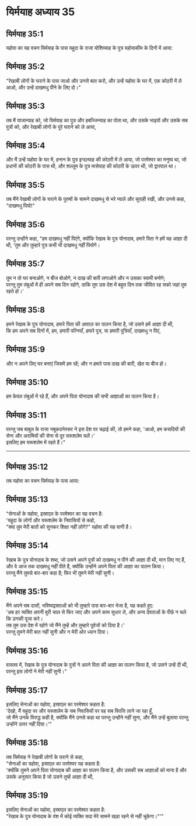 # यिर्मयाह अध्याय 35

## यिर्मयाह 35:1  
यहोवा का यह वचन यिर्मयाह के पास यहूदा के राजा योशिय्याह के पुत्र यहोयाकीम के दिनों में आया:

## यिर्मयाह 35:2  
"रेखाबी लोगों के घराने के पास जाओ और उनसे बात करो, और उन्हें यहोवा के घर में, एक कोठरी में ले आओ, और उन्हें दाखमधु पीने के लिए दो।"

## यिर्मयाह 35:3  
तब मैं याजान्याह को, जो यिर्मयाह का पुत्र और हबज्जिन्याह का पोता था, और उसके भाइयों और उसके सब पुत्रों को, और रेखाबी लोगों के पूरे घराने को ले आया,

## यिर्मयाह 35:4  
और मैं उन्हें यहोवा के घर में, हनान के पुत्र इग्दल्याह की कोठरी में ले आया, जो परमेश्वर का मनुष्य था, जो प्रधानों की कोठरी के पास थी, और शल्लूम के पुत्र मासेयाह की कोठरी के ऊपर थी, जो द्वारपाल था।

## यिर्मयाह 35:5  
तब मैंने रेखाबी लोगों के घराने के पुरुषों के सामने दाखमधु से भरे प्याले और सुराही रखी, और उनसे कहा, "दाखमधु पियो!"

## यिर्मयाह 35:6  
परन्तु उन्होंने कहा, "हम दाखमधु नहीं पिएंगे, क्योंकि रेखाब के पुत्र योनादाब, हमारे पिता ने हमें यह आज्ञा दी थी, 'तुम और तुम्हारे पुत्र कभी भी दाखमधु नहीं पियोगे।

## यिर्मयाह 35:7  
तुम न तो घर बनाओगे, न बीज बोओगे, न दाख की बारी लगाओगे और न उसका स्वामी बनोगे;  
परन्तु तुम तंबुओं में ही अपने सब दिन रहोगे, ताकि तुम उस देश में बहुत दिन तक जीवित रह सको जहां तुम रहते हो।'

## यिर्मयाह 35:8  
हमने रेखाब के पुत्र योनादाब, हमारे पिता की आवाज़ का पालन किया है, जो उसने हमें आज्ञा दी थी,  
कि हम अपने सब दिनों में, हम, हमारी पत्नियाँ, हमारे पुत्र, या हमारी पुत्रियाँ, दाखमधु न पिएं,

## यिर्मयाह 35:9  
और न अपने लिए घर बनाएं जिसमें हम रहें; और न हमारे पास दाख की बारी, खेत या बीज हो।

## यिर्मयाह 35:10  
हम केवल तंबुओं में रहे हैं, और अपने पिता योनादाब की सभी आज्ञाओं का पालन किया है।

## यिर्मयाह 35:11  
परन्तु जब बाबुल के राजा नबूकदनेस्सर ने इस देश पर चढ़ाई की, तो हमने कहा, 'आओ, हम कसदियों की सेना और अरामियों की सेना से दूर यरूशलेम चलें।'  
इसलिए हम यरूशलेम में रहते हैं।"

---

## यिर्मयाह 35:12  
तब यहोवा का वचन यिर्मयाह के पास आया:

## यिर्मयाह 35:13  
"सेनाओं के यहोवा, इस्राएल के परमेश्वर का यह वचन है:  
'यहूदा के लोगों और यरूशलेम के निवासियों से कहो,  
"क्या तुम मेरी बातों को सुनकर शिक्षा नहीं लोगे?" यहोवा की यह वाणी है।

## यिर्मयाह 35:14  
रेखाब के पुत्र योनादाब के शब्द, जो उसने अपने पुत्रों को दाखमधु न पीने की आज्ञा दी थी, मान लिए गए हैं, और वे आज तक दाखमधु नहीं पीते हैं, क्योंकि उन्होंने अपने पिता की आज्ञा का पालन किया।  
परन्तु मैंने तुमसे बार-बार कहा है; फिर भी तुमने मेरी नहीं सुनी।

## यिर्मयाह 35:15  
मैंने अपने सब दासों, भविष्यद्वक्ताओं को भी तुम्हारे पास बार-बार भेजा है, यह कहते हुए:  
'अब हर व्यक्ति अपनी बुरी चाल से फिर जाए और अपने काम सुधार ले, और अन्य देवताओं के पीछे न चले कि उनकी पूजा करे।  
तब तुम उस देश में रहोगे जो मैंने तुम्हें और तुम्हारे पूर्वजों को दिया है।'  
परन्तु तुमने मेरी बात नहीं सुनी और न मेरी ओर ध्यान दिया।

## यिर्मयाह 35:16  
वास्तव में, रेखाब के पुत्र योनादाब के पुत्रों ने अपने पिता की आज्ञा का पालन किया है, जो उसने उन्हें दी थी,  
परन्तु इस लोगों ने मेरी नहीं सुनी।"

## यिर्मयाह 35:17  
इसलिए सेनाओं का यहोवा, इस्राएल का परमेश्वर कहता है:  
'देखो, मैं यहूदा पर और यरूशलेम के सब निवासियों पर वह सब विपत्ति लाने जा रहा हूँ,  
जो मैंने उनके विरुद्ध कही है, क्योंकि मैंने उनसे कहा था परन्तु उन्होंने नहीं सुना, और मैंने उन्हें बुलाया परन्तु उन्होंने उत्तर नहीं दिया।'"

## यिर्मयाह 35:18  
तब यिर्मयाह ने रेखाबी लोगों के घराने से कहा,  
"सेनाओं का यहोवा, इस्राएल का परमेश्वर यह कहता है:  
'क्योंकि तुमने अपने पिता योनादाब की आज्ञा का पालन किया है, और उसकी सब आज्ञाओं को माना है और उसके अनुसार किया है जो उसने तुम्हें आज्ञा दी थी,

## यिर्मयाह 35:19  
इसलिए सेनाओं का यहोवा, इस्राएल का परमेश्वर कहता है:  
"रेखाब के पुत्र योनादाब के वंश में कोई व्यक्ति सदा मेरे सामने खड़ा रहने से नहीं चूकेगा।"'"
